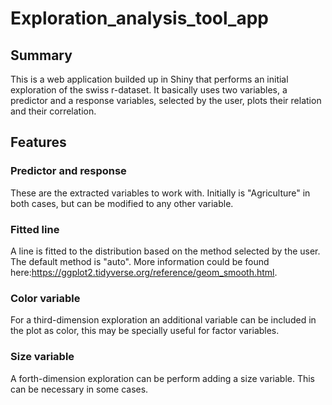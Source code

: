 # Exploration_analysis_tool_app
## Summary
This is a web application builded up in Shiny that performs an initial exploration of the swiss r-dataset. It basically uses two variables, a predictor and a response variables, selected by the user, plots their relation and their correlation.

## Features
### Predictor and response
These are the extracted variables to work with. Initially is "Agriculture" in both cases, but can be modified to any other variable.

### Fitted line
A line is fitted to the distribution based on the method selected by the user. The default method is "auto". More information could be found here:https://ggplot2.tidyverse.org/reference/geom_smooth.html.
### Color variable
For a third-dimension exploration an additional variable can be included in the plot as color, this may be specially useful for factor variables.

### Size variable
A forth-dimension exploration can be perform adding a size variable. This can be necessary in some cases. 

